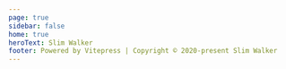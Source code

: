 ```yaml
---
page: true
sidebar: false
home: true
heroText: Slim Walker
footer: Powered by Vitepress | Copyright © 2020-present Slim Walker
---
```


